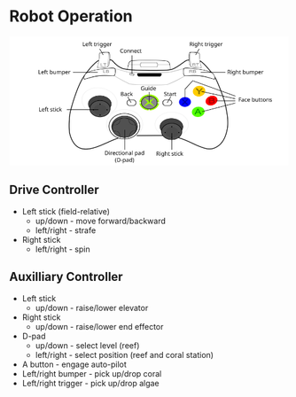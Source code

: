 # Robot Operation
<img src="360_controller.png" width="660px"/>

## Drive Controller
* Left stick (field-relative)
  * up/down - move forward/backward
  * left/right - strafe
* Right stick
  * left/right - spin

## Auxilliary Controller
* Left stick
  * up/down - raise/lower elevator
* Right stick
  * up/down - raise/lower end effector
* D-pad
  * up/down - select level (reef)
  * left/right - select position (reef and coral station)
* A button - engage auto-pilot
* Left/right bumper - pick up/drop coral 
* Left/right trigger - pick up/drop algae

